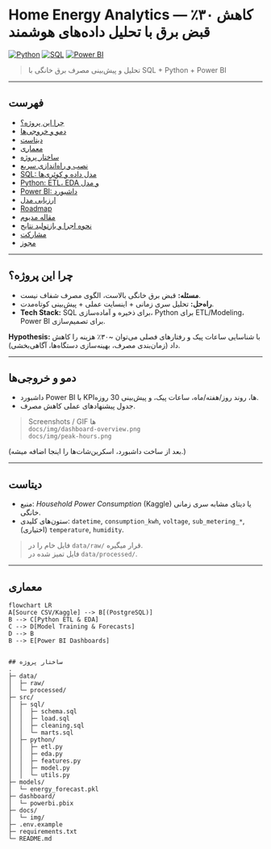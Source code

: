 
# Home Energy Analytics — کاهش ۳۰٪ قبض برق با تحلیل داده‌های هوشمند

[![Python](https://img.shields.io/badge/Python-3.10+-blue)]()
[![SQL](https://img.shields.io/badge/SQL-PostgreSQL-informational)]()
[![Power BI](https://img.shields.io/badge/PowerBI-Dashboard-yellow)]()


> تحلیل و پیش‌بینی مصرف برق خانگی با SQL + Python + Power BI

---

## فهرست
- [چرا این پروژه؟](#چرا-این-پروژه)
- [دمو و خروجی‌ها](#دمو-و-خروجی‌ها)
- [دیتاست](#دیتاست)
- [معماری](#معماری)
- [ساختار پروژه](#ساختار-پروژه)
- [نصب و راه‌اندازی سریع](#نصب-و-راهاندازی-سریع)
- [SQL: مدل داده و کوئری‌ها](#sql-مدل-داده-و-کوئریها)
- [Python: ETL، EDA و مدل](#python-etl-eda-و-مدل)
- [Power BI: داشبورد](#power-bi-داشبورد)
- [ارزیابی مدل](#ارزیابی-مدل)
- [Roadmap](#roadmap)
- [مقاله مدیوم](#مقاله-مدیوم)
- [نحوه اجرا و بازتولید نتایج](#نحوه-اجرا-و-بازتولید-نتایج)
- [مشارکت](#مشارکت)
- [مجوز](#مجوز)

---

## چرا این پروژه؟
- **مسئله:** قبض برق خانگی بالاست، الگوی مصرف شفاف نیست.
- **راه‌حل:** تحلیل سری زمانی + اینسایت عملی + پیش‌بینی کوتاه‌مدت.
- **Tech Stack:** SQL برای ذخیره و آماده‌سازی، Python برای ETL/Modeling، Power BI برای تصمیم‌سازی.

**Hypothesis:**   با شناسایی ساعات پیک و رفتارهای فصلی می‌توان ~۳۰٪ هزینه را کاهش داد (زمان‌بندی مصرف، بهینه‌سازی دستگاه‌ها، آگاهی‌بخشی).

---

## دمو و خروجی‌ها
- داشبورد Power BI با KPIها، روند روز/هفته/ماه، ساعات پیک، و پیش‌بینی 30 روزه.
- جدول پیشنهادهای عملی کاهش مصرف.

> Screenshots / GIF ها  
> `docs/img/dashboard-overview.png`  
> `docs/img/peak-hours.png`  

(بعد از ساخت داشبورد، اسکرین‌شات‌ها را اینجا اضافه میشه.)

---

## دیتاست
- منبع: *Household Power Consumption* (Kaggle) یا دیتای مشابه سری زمانی خانگی.  
- ستون‌های کلیدی: `datetime`, `consumption_kwh`, `voltage`, `sub_metering_*`, (اختیاری) `temperature`, `humidity`.

> فایل خام را در `data/raw/` قرار میگیره.  
> فایل تمیز شده در `data/processed/`.

---

## معماری
```mermaid
flowchart LR
A[Source CSV/Kaggle] --> B[(PostgreSQL)]
B --> C[Python ETL & EDA]
C --> D[Model Training & Forecasts]
D --> B
B --> E[Power BI Dashboards]


## ساختار پروژه
.
├─ data/
│  ├─ raw/
│  └─ processed/
├─ src/
│  ├─ sql/
│  │  ├─ schema.sql
│  │  ├─ load.sql
│  │  ├─ cleaning.sql
│  │  └─ marts.sql
│  ├─ python/
│  │  ├─ etl.py
│  │  ├─ eda.py
│  │  ├─ features.py
│  │  ├─ model.py
│  │  └─ utils.py
├─ models/
│  └─ energy_forecast.pkl
├─ dashboard/
│  └─ powerbi.pbix
├─ docs/
│  └─ img/
├─ .env.example
├─ requirements.txt
└─ README.md
